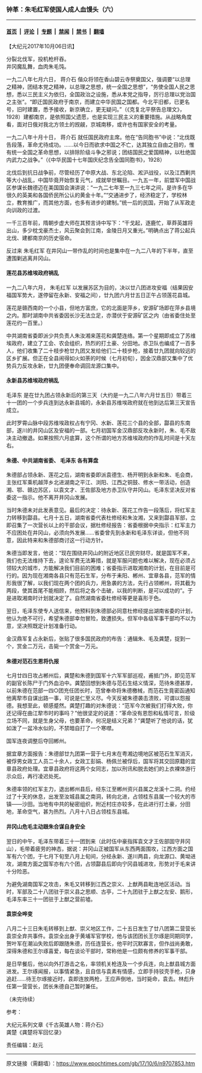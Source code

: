 ### 钟革：朱毛红军使国人成人血馒头（六）

---

#### [首页](../../../..?n9707853) &nbsp;|&nbsp; [评论](../../../../../epoch-comment?n9707853) &nbsp;|&nbsp; [专题](../../../../../epoch-special?n9707853) &nbsp;|&nbsp; [禁闻](../../../../../epoch-news?n9707853) &nbsp;|&nbsp; [禁书](../../../../../books?n9707853) &nbsp;|&nbsp; [翻墙](https://github.com/gfw-breaker/nogfw/blob/master/README.md?n9707853)


<div class="post_content" id="artbody" itemprop="articleBody">
 <!-- article content begin -->
 <p>
  【大纪元2017年10月06日讯】
 </p>
 <p>
  分裂北伐军，投机枪杆吞。
  <br/>
  井冈魔乱舞，血肉朱毛饨。
 </p>
 <p>
  一九二八年七月六日，
  <ok href="https://www.epochtimes.com/gb/tag/%E8%92%8B%E4%BB%8B%E7%9F%B3.html">
   蒋介石
  </ok>
  偕众将领在香山碧云寺祭奠国父，强调要“以总理之精神，团结本党之精神，以总理之思想，统一全国之思想”，“务使全国人民之思想，悉以三民主义为依归，全国政治之设施，悉从本党之指导，厉行总理以党治国之主张”。“即迁国民政府于南京，而建立中华民国之国都。今北平旧都，已更名号，旧时建置，悉予接收，新京确立，更无疑问。”（《克复北平祭告总理文》，1928）建都南京，是依照国父遗愿，也是实现三民主义的重要措施。从战略角度看，面对日俄对我北方领土的觊觎，京城南移，或许也有国家安全的考量。
 </p>
 <p>
  一九二八年十月十日，
  <ok href="https://www.epochtimes.com/gb/tag/%E8%92%8B%E4%BB%8B%E7%9F%B3.html">
   蒋介石
  </ok>
  就任国民政府主席。他在“告同胞书”中说：“北伐既告段落，革命尤待成功。……以今日而欲求中国之不亡，达其独立自由之目的，惟有统一全国之革命思想，以排除阶级斗争之邪说；团结国民之爱国精神，以杜绝国内武力之战争。”（《中华民国十七年国庆纪念告全国同胞书》，1928）
 </p>
 <p>
  北伐后到抗日战争前，尽管经历了中原大战、东北沦陷、淞沪战役，以及江西剿共等大小战乱，中国毕竟开始恢复元气，成就举世瞩目。一九五一年，前盟军中国战区参谋长魏德迈在美国国会演讲说：“一九二七年至一九三七年之间，是许多在华很久的英美和各国侨民所公认的黄金十年。”“交通进步了，经济稳定了，学校林立，教育推广，而其他方面，也多有进步的建制。”统一后的民国，开始了从军政走向训政的过渡。
 </p>
 <p>
  一千三百年前，隋朝步虚大师在其预言诗中写下：“干戈起，逐鹿忙，草莽英雄将出山，多少枕戈豪杰士，风云聚会到江南，金陵日月又重光。”明确点出了蒋公起兵北伐、建都南京的历史宿命。
 </p>
 <p>
  反过来
  <ok href="https://www.epochtimes.com/gb/tag/%E6%9C%B1%E6%AF%9B%E7%BA%A2%E5%86%9B.html">
   朱毛红军
  </ok>
  在井冈山一带作乱的时间也是集中在一九二八年的下半年，直至遭围剿逃离井冈山。
 </p>
 <h4>
  莲花县苏维埃政府祸乱
 </h4>
 <p>
  一九二八年六月，
  <ok href="https://www.epochtimes.com/gb/tag/%E6%9C%B1%E6%AF%9B%E7%BA%A2%E5%86%9B.html">
   朱毛红军
  </ok>
  以发展苏区为目的，决以廿八团进攻安福（结果因安福国军势大，遂停留在永新、安福之间），廿九团六月廿五日正午占领莲花县城。
 </p>
 <p>
  莲花是赣西南的一个小县，但地方富庶，它的北面是萍乡，安源矿场即在萍乡县境之内。那时湖南中共省委因长沙无法立足，亦潜伏于安源矿区之内（由省委住处至莲花约一百里。）
 </p>
 <p>
  中共湖南省委即派少共负责人朱汝湘来莲花和龚楚连络。第一个星期即成立了苏维埃政府，建立了工会、农会组织，热烈的打土豪、分田地。赤卫队也编成了一百多人，他们收集了二十枝步枪廿九团又发给他们二十枝步枪，接着廿九团就向较远的区乡扩展。但正在全县闹得如火如荼的时候（七月初旬），因金汉鼎部又集中了优势兵力反攻永新，廿九团便奉命调回龙源口集中。
 </p>
 <h4>
  永新县苏维埃政府祸乱
 </h4>
 <p>
  <ok href="https://www.epochtimes.com/gb/tag/%E6%AF%9B%E6%B3%BD%E4%B8%9C.html">
   毛泽东
  </ok>
  是在廿九团占领永新后的第三天（大约是一九二八年六月廿五日）带着三十一团的一个步兵连到达永新县城的，永新县苏维埃政府就在他到达后第三天宣告成立。
 </p>
 <p>
  此时罗霄山脉中段苏维埃政权占有宁冈、水新、莲花三个县的全部，酃县的东南部，遂川的井冈山区及安福的一部。七月初国军金汉鼎部反攻永新时，朱、毛不敌决主动撤退。如果按照六月底算，这个所谓的地方苏维埃政府的作乱时间是十天左右。
 </p>
 <h4>
  朱德、中共湖南省委、
  <ok href="https://www.epochtimes.com/gb/tag/%E6%AF%9B%E6%B3%BD%E4%B8%9C.html">
   毛泽东
  </ok>
  各有算盘
 </h4>
 <p>
  朱德部占领永新、莲花之后，湖南省委即派袁德生、杨开明到永新和朱、毛会商，主张红军乘机越萍乡北进湖南之平江、浏阳、江西之铜鼓、修水一带活动，创造湘、鄂、赣边苏区，以袁文才、王佐部及地方赤卫队守井冈山。毛泽东坚决反对省委这一指示。他不离开井冈山发展。
 </p>
 <p>
  当时朱德未对此发表意见。最后的决定：待永新、莲花工作告一段落后，将红军主力转移到酃县。七月十五日，湖南省委代表杜修经和朱汝湘，又来到酃县军部，立即召集了一次营长以上的干部会议，据杜修经报告：省委根据中央指示：红军主力不应困处在井冈山，必须向外发展……省委曾先到永新和毛泽东详谈，但他不同意，因此特来和朱德部商讨这一行动方针。
 </p>
 <p>
  朱德当即发言，他说：“现在围绕井冈山的附近地区已民穷财尽，就是国军不来，我们也无法维持下去，遑论军费无法筹措，就是军服问题也难以解决，现在必须占领较大的城市，方能解决我们目前的困难；省委指示进取湘南的计划，在目前是可行的。因为现在湘南各县只有范石生军，分布于耒阳、郴州、宜章各县，范军的情形我很了解，以我们现在两个团的兵力，用急袭的方法，先行占领郴州，将其截为两段，使其首尾不能相顾，然后将之各个击破，以我的判断，是可以成功的”。于是进取湘南时计划就决定了。自然湖南省委杜修经等更是喜形于色。
 </p>
 <p>
  翌日，毛泽东使专人送信来，他预料到朱德部必同意杜修经提出湖南省委的计划，他认为绝不可行，希望朱德部幸勿冒险，致遭损失。但军中各级军事干部均不以为意，坚决照既定计划准备行动。
 </p>
 <p>
  金汉鼎军复占永新后，张贴了很多国民政府的布告：通辑朱、毛及龚楚，捉到一个，赏金二万元，击毙一个赏金一万元。
 </p>
 <h4>
  朱德对范石生恩将仇报
 </h4>
 <p>
  七月廿四日攻占郴州后，龚楚和朱德到国军十六军军部巡视，甫抵门外，即见范军的副官长陈尸于门外血泊中。龚楚回想到朱德与范石生结义情深，范待朱德甚厚，以前朱德在范部一四○团充任团长时，范曾奉命将朱德檄械，而范石生竟密函通知他离犂市自谋出路一事，可说是仁至义尽。今天反被朱德袭击溃败，可谓以怨报德。我想至此，顿感蹙然。龚楚打趣的对朱德说：“范军今次被我们打得大败，你还记得在曲江犂市时的事吗？”他很坚定的说道：“革命没有恩怨和私情可言，阶级立场不同，就是生身父母，也要革命，何况是结义兄弟？”龚楚听了他说的话，犹如泼了一盆冷水似的，不禁暗自打了一个寒噤。
 </p>
 <p>
  国军连夜调整后夺回郴州。
 </p>
 <p>
  据宜章方面报告：朱德部廿九团第一营于七月末在粤湘边境地区被范石生军消灭，被俘男女政工人员二十余人，女政工彭娟、杨佩兰被俘后，国军将其交回原籍的宜章县政府处理。宜章县政府将这两个女同志，加以刑讯和脱去她们的上衣裸体游行示众后，再行凌迟处死。
 </p>
 <p>
  朱德率领的红军主力，退出郴州县后，经东江至郴州资兴县属之龙溪十二洞。约经过了十天的休息，出发至汝城县属之南洞，转向北进，占领桂东县属一个较大的市镇——沙田。当地有中共的秘密组织，附近村庄亦较多，在此进行打土豪，分田地，革命空气，甚为热烈。八月十八日占领桂东县城。
 </p>
 <h4>
  井冈山危毛主动跟朱合谋自身安全
 </h4>
 <p>
  翌日的中午，毛泽东带着三十一团到来（此时伍中豪指挥袁文才王佐部固守井冈山），毛带着疲劳的神态，据说：井冈山正被国军从东西两面围攻，江西方面之国军有六个团，于七月下旬至八月上旬间，分经永新、遂川两县，向龙源口、黄坳进攻，湖南方面之国军亦有六个团，占领酃县后即向宁冈县城进攻，形势对于毛来讲十分险恶。
 </p>
 <p>
  为避免湖南国军之攻击，朱毛又转移到江西之崇义、上猷两县毗连地区活动。当时，军部及二十八团驻于崇义县之思顺、古亭，二十九团驻于上猷之左安、鹅形，毛泽东率三十一团驻于上猷之营前墟。
 </p>
 <h4>
  袁崇全哗变
 </h4>
 <p>
  八月二十三日朱毛转移到上猷、崇义地区工作，二十五日发生了廿八团第二营营长袁崇全弃共事件。袁崇全出身于黄埔军官学校，他与该团团长王尔琢是同期同学，贺叶军在潮汕失败后即跟随朱德，历任连营长，他平时沉默寡言，但作战尚勇敢，深得朱德和王尔琢喜爱，每在谈论干部时，常称他是一位颇有修养的军事干部。
 </p>
 <p>
  是日早餐后，他以向外打游击之名，率领机关枪连及一个步兵连，向上猷县城方面进发。王尔琢闻报，以事情紧急，且自信与袁素有情感，立即手持驳壳手枪，只身追赶……待王尔琢接近时，袁即连放两枪，王应声倒地，当时毙命，袁去。林彪升任第一营营长，团长朱德自己暂时兼任。
 </p>
 <p>
  （未完待续）
 </p>
 <p>
  参考：
 </p>
 <p>
  大纪元系列文章《千古英雄人物：蒋介石》
  <br/>
  龚楚《龚楚将军回忆录》
 </p>
 <p>
  责任编辑：赵元
 </p>
 <!-- article content end -->
 <div id="below_article_ad">
 </div>
</div>


---

原文链接（需翻墙）：https://www.epochtimes.com/gb/17/10/6/n9707853.htm